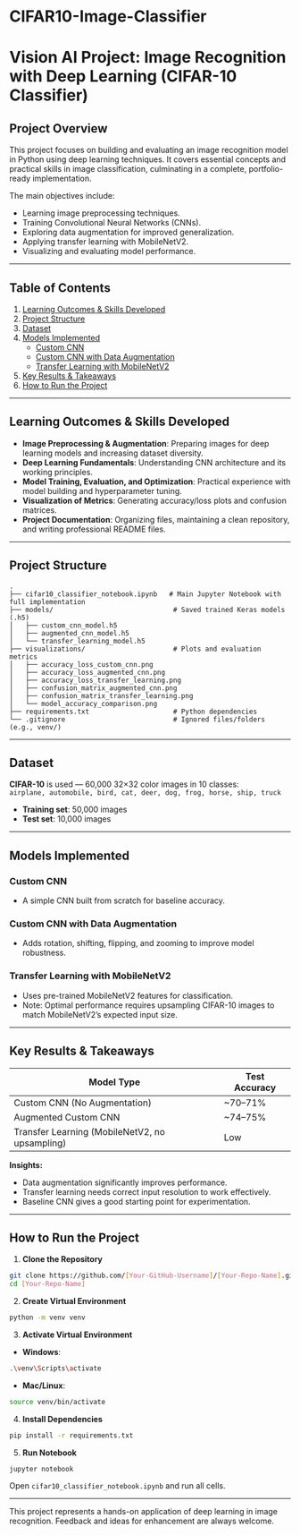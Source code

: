 # CIFAR10-Image-Classifier
# Vision AI Project: Image Recognition with Deep Learning (CIFAR-10 Classifier)

## Project Overview

This project focuses on building and evaluating an image recognition model in Python using deep learning techniques. It covers essential concepts and practical skills in image classification, culminating in a complete, portfolio-ready implementation.

The main objectives include:
- Learning image preprocessing techniques.
- Training Convolutional Neural Networks (CNNs).
- Exploring data augmentation for improved generalization.
- Applying transfer learning with MobileNetV2.
- Visualizing and evaluating model performance.

---

## Table of Contents

1. [Learning Outcomes & Skills Developed](#learning-outcomes--skills-developed)  
2. [Project Structure](#project-structure)  
3. [Dataset](#dataset)  
4. [Models Implemented](#models-implemented)  
   - [Custom CNN](#custom-cnn)  
   - [Custom CNN with Data Augmentation](#custom-cnn-with-data-augmentation)  
   - [Transfer Learning with MobileNetV2](#transfer-learning-with-mobilenetv2)  
5. [Key Results & Takeaways](#key-results--takeaways)  
6. [How to Run the Project](#how-to-run-the-project)  

---

## Learning Outcomes & Skills Developed

- **Image Preprocessing & Augmentation**: Preparing images for deep learning models and increasing dataset diversity.  
- **Deep Learning Fundamentals**: Understanding CNN architecture and its working principles.  
- **Model Training, Evaluation, and Optimization**: Practical experience with model building and hyperparameter tuning.  
- **Visualization of Metrics**: Generating accuracy/loss plots and confusion matrices.  
- **Project Documentation**: Organizing files, maintaining a clean repository, and writing professional README files.  

---

## Project Structure

```
.
├── cifar10_classifier_notebook.ipynb   # Main Jupyter Notebook with full implementation
├── models/                              # Saved trained Keras models (.h5)
│   ├── custom_cnn_model.h5
│   ├── augmented_cnn_model.h5
│   └── transfer_learning_model.h5
├── visualizations/                      # Plots and evaluation metrics
│   ├── accuracy_loss_custom_cnn.png
│   ├── accuracy_loss_augmented_cnn.png
│   ├── accuracy_loss_transfer_learning.png
│   ├── confusion_matrix_augmented_cnn.png
│   ├── confusion_matrix_transfer_learning.png
│   └── model_accuracy_comparison.png
├── requirements.txt                     # Python dependencies
└── .gitignore                           # Ignored files/folders (e.g., venv/)
```

---

## Dataset

**CIFAR-10** is used — 60,000 32×32 color images in 10 classes:  
`airplane, automobile, bird, cat, deer, dog, frog, horse, ship, truck`  

- **Training set**: 50,000 images  
- **Test set**: 10,000 images  

---

## Models Implemented

### **Custom CNN**
- A simple CNN built from scratch for baseline accuracy.

### **Custom CNN with Data Augmentation**
- Adds rotation, shifting, flipping, and zooming to improve model robustness.

### **Transfer Learning with MobileNetV2**
- Uses pre-trained MobileNetV2 features for classification.
- Note: Optimal performance requires upsampling CIFAR-10 images to match MobileNetV2’s expected input size.

---

## Key Results & Takeaways

| Model Type                               | Test Accuracy |
| ---------------------------------------- | ------------- |
| Custom CNN (No Augmentation)             | ~70–71%       |
| Augmented Custom CNN                     | ~74–75%       |
| Transfer Learning (MobileNetV2, no upsampling) | Low          |

**Insights:**
- Data augmentation significantly improves performance.  
- Transfer learning needs correct input resolution to work effectively.  
- Baseline CNN gives a good starting point for experimentation.  

---

## How to Run the Project

1. **Clone the Repository**
```bash
git clone https://github.com/[Your-GitHub-Username]/[Your-Repo-Name].git
cd [Your-Repo-Name]
```

2. **Create Virtual Environment**
```bash
python -m venv venv
```

3. **Activate Virtual Environment**
- **Windows**:
```bash
.\venv\Scripts\activate
```
- **Mac/Linux**:
```bash
source venv/bin/activate
```

4. **Install Dependencies**
```bash
pip install -r requirements.txt
```

5. **Run Notebook**
```bash
jupyter notebook
```
Open `cifar10_classifier_notebook.ipynb` and run all cells.

---
This project represents a hands-on application of deep learning in image recognition. Feedback and ideas for enhancement are always welcome.
